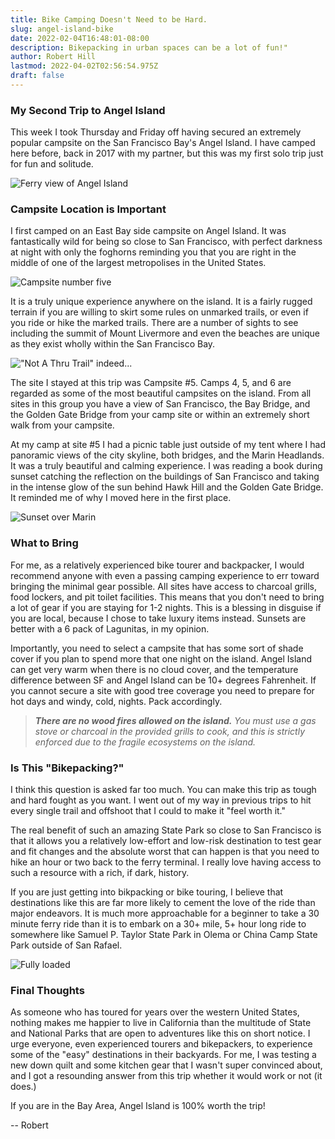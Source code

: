 ```yaml
---
title: Bike Camping Doesn't Need to be Hard.
slug: angel-island-bike
date: 2022-02-04T16:48:01-08:00
description: Bikepacking in urban spaces can be a lot of fun!"
author: Robert Hill
lastmod: 2022-04-02T02:56:54.975Z
draft: false
---
```


### My Second Trip to Angel Island

This week I took Thursday and Friday off having secured an extremely popular campsite on the San Francisco Bay's Angel Island. I have camped here before, back in 2017 with my partner, but this was my first solo trip just for fun and solitude. 

![Ferry view of Angel Island](/images/4/ferry_view.jpg)

### Campsite Location is Important

I first camped on an East Bay side campsite on Angel Island. It was fantastically wild for being so close to San Francisco, with perfect darkness at night with only the foghorns reminding you that you are right in the middle of one of the largest metropolises in the United States. 

![Campsite number five](/images/4/campsite5.jpg)

It is a truly unique experience anywhere on the island. It is a fairly rugged terrain if you are willing to skirt some rules on unmarked trails, or even if you ride or hike the marked trails. There are a number of sights to see including the summit of Mount Livermore and even the beaches are unique as they exist wholly within the San Francisco Bay.

!["Not A Thru Trail" indeed...](/images/4/unfortunate.jpg)

The site I stayed at this trip was Campsite #5. Camps 4, 5, and 6 are regarded as some of the most beautiful campsites on the island. From all sites in this group you have a view of San Francisco, the Bay Bridge, and the Golden Gate Bridge from your camp site or within an extremely short walk from your campsite.

At my camp at site #5 I had a picnic table just outside of my tent where I had panoramic views of the city skyline, both bridges, and the Marin Headlands. It was a truly beautiful and calming experience. I was reading a book during sunset catching the reflection on the buildings of San Francisco and taking in the intense glow of the sun behind Hawk Hill and the Golden Gate Bridge. It reminded me of why I moved here in the first place. 

![Sunset over Marin](/images/4/sunset.jpg)

### What to Bring

For me, as a relatively experienced bike tourer and backpacker, I would recommend anyone with even a passing camping experience to err toward bringing the minimal gear possible. All sites have access to charcoal grills, food lockers, and pit toilet facilities. This means that you don't need to bring a lot of gear if you are staying for 1-2 nights. This is a blessing in disguise if you are local, because I chose to take luxury items instead. Sunsets are better with a 6 pack of Lagunitas, in my opinion. 

Importantly, you need to select a campsite that has some sort of shade cover if you plan to spend more that one night on the island. Angel Island can get very warm when there is no cloud cover, and the temperature difference between SF and Angel Island can be 10+ degrees Fahrenheit. If you cannot secure a site with good tree coverage you need to prepare for hot days and windy, cold, nights. Pack accordingly.

> ***There are no wood fires allowed on the island.** You must use a gas stove or charcoal in the provided grills to cook, and this is strictly enforced due to the fragile ecosystems on the island.*

### Is This "Bikepacking?"

I think this question is asked far too much. You can make this trip as tough and hard fought as you want. I went out of my way in previous trips to hit every single trail and offshoot that I could to make it "feel worth it." 

The real benefit of such an amazing State Park so close to San Francisco is that it allows you a relatively low-effort and low-risk destination to test gear and fit changes and the absolute worst that can happen is that you need to hike an hour or two back to the ferry terminal. I really love having access to such a resource with a rich, if dark, history.

If you are just getting into bikpacking or bike touring, I believe that destinations like this are far more likely to cement the love of the ride than major endeavors. It is much more approachable for a beginner to take a 30 minute ferry ride than it is to embark on a 30+ mile, 5+ hour long ride to somewhere like Samuel P. Taylor State Park in Olema or China Camp State Park outside of San Rafael. 

![Fully loaded](/images/4/packed_bike.jpg)

### Final Thoughts

As someone who has toured for years over the western United States, nothing makes me happier to live in California than the multitude of State and National Parks that are open to adventures like this on short notice. I urge everyone, even experienced tourers and bikepackers, to experience some of the "easy" destinations in their backyards. For me, I was testing a new down quilt and some kitchen gear that I wasn't super convinced about, and I got a resounding answer from this trip whether it would work or not (it does.)

If you are in the Bay Area, Angel Island is 100% worth the trip!

-- Robert

